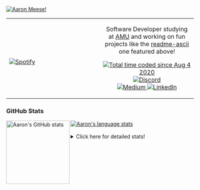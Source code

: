 [![Aaron Meese!](https://user-images.githubusercontent.com/17814535/88975338-a2aabf00-d27f-11ea-963f-8a19608716b4.png)](https://github.com/ajmeese7/readme-ascii "README ASCII")

<!-- Modified from project here: https://github.com/novatorem/novatorem -->
<table width="100%"> 
  <tr>
  <td width="50%">
      
&nbsp; <br> [![Spotify](https://ajmeese7.vercel.app/api/spotify)](https://open.spotify.com/user/ajmeese)

  </td>
  <td width="50%">
    <p align="center">
    Software Developer studying at <a href="https://www.amu.apus.edu/">AMU</a> and working on fun 
    projects like the <a href="https://github.com/ajmeese7/readme-ascii">readme-ascii</a> one featured above!
    </p>
    <p align="center">
      <a href="https://wakatime.com/@f726891d-3b02-46cd-9b60-e8c59f9e2b14">
        <img src="https://wakatime.com/badge/user/f726891d-3b02-46cd-9b60-e8c59f9e2b14.svg" alt="Total time coded since Aug 4 2020" title="WakaTime" />
      </a>
      <a href="http://link.aaronmeese.com/discord">
        <img src="https://img.shields.io/badge/discord-ajmeese7%234835-369?style=flat-square&logo=discord&logoColor=white&color=purple" alt="Discord" title="Discord">
      </a>
      <br />
      <a href="https://link.aaronmeese.com/medium">
        <img src="https://img.shields.io/badge/medium-ajmeese7-1DB954?style=flat-square&logo=medium&logoColor=white" alt="Medium" title="Medium">
      </a>
      <a href="https://link.aaronmeese.com/linkedin">
        <img src="https://img.shields.io/badge/linkedIn-aaronmeese-1DB954?style=flat-square&logo=linkedin&logoColor=white&color=blue" alt="LinkedIn" title="LinkedIn">
      </a>
    </p>
  </td>

</table>

[//]: <> (The `&nbsp;` is to have Aphelion take up more space)

### GitHub Stats ###

<a href="https://profile-summary-for-github.com/user/ajmeese7">
  <img align="left" height="170px" src="https://github-readme-stats.vercel.app/api?username=ajmeese7&show_icons=true&line_height=27&count_private=true" alt="Aaron's GitHub stats"/>
  <img src="https://github-readme-stats.vercel.app/api/top-langs/?username=ajmeese7&hide_langs_below=5&layout=compact" alt="Aaron's language stats"/>
</a>

<br />
<br />
<details>
<summary>Click here for detailed stats!</summary>

### :zap: Recent Activity
<!--START_SECTION:activity-->
1. 🗣 Commented on [#65](https://github.com/ajmeese7/aaronmeese.com/issues/65) in [ajmeese7/aaronmeese.com](https://github.com/ajmeese7/aaronmeese.com)
2. 🗣 Commented on [#142](https://github.com/sass/embedded-host-node/issues/142) in [sass/embedded-host-node](https://github.com/sass/embedded-host-node)
3. ❗️ Opened issue [#294](https://github.com/1j01/jspaint/issues/294) in [1j01/jspaint](https://github.com/1j01/jspaint)
4. 🗣 Commented on [#283](https://github.com/1j01/jspaint/issues/283) in [1j01/jspaint](https://github.com/1j01/jspaint)
5. ❗️ Closed issue [#52](https://github.com/dwyl/phoenix-liveview-counter-tutorial/issues/52) in [dwyl/phoenix-liveview-counter-tutorial](https://github.com/dwyl/phoenix-liveview-counter-tutorial)
<!--END_SECTION:activity-->

### 🧐 Waka Stats
<!--START_SECTION:waka-->
![Code Time](http://img.shields.io/badge/Code%20Time-1%2C032%20hrs%2037%20mins-blue)

**🐱 My GitHub Data** 

> 🏆 713 Contributions in the Year 2022
 > 
> 📦 339.8 kB Used in GitHub's Storage 
 > 
> 💼 Opted to Hire
 > 
> 📜 75 Public Repositories 
 > 
> 🔑 28 Private Repositories  
 > 
**I'm an Early 🐤** 

```text
🌞 Morning    248 commits    ██████░░░░░░░░░░░░░░░░░░░   23.82% 
🌆 Daytime    376 commits    █████████░░░░░░░░░░░░░░░░   36.12% 
🌃 Evening    404 commits    █████████░░░░░░░░░░░░░░░░   38.81% 
🌙 Night      13 commits     ░░░░░░░░░░░░░░░░░░░░░░░░░   1.25%

```
📅 **I'm Most Productive on Sunday** 

```text
Monday       128 commits    ███░░░░░░░░░░░░░░░░░░░░░░   12.3% 
Tuesday      160 commits    ███░░░░░░░░░░░░░░░░░░░░░░   15.37% 
Wednesday    124 commits    ███░░░░░░░░░░░░░░░░░░░░░░   11.91% 
Thursday     148 commits    ███░░░░░░░░░░░░░░░░░░░░░░   14.22% 
Friday       115 commits    ██░░░░░░░░░░░░░░░░░░░░░░░   11.05% 
Saturday     171 commits    ████░░░░░░░░░░░░░░░░░░░░░   16.43% 
Sunday       195 commits    ████░░░░░░░░░░░░░░░░░░░░░   18.73%

```


📊 **This Week I Spent My Time On** 

```text
⌚︎ Time Zone: America/New_York

💬 Programming Languages: 
JavaScript               1 hr 1 min          ████████░░░░░░░░░░░░░░░░░   33.3% 
Bash                     57 mins             ███████░░░░░░░░░░░░░░░░░░   30.96% 
JSON                     23 mins             ███░░░░░░░░░░░░░░░░░░░░░░   12.57% 
PHP                      18 mins             ██░░░░░░░░░░░░░░░░░░░░░░░   10.02% 
CSS                      14 mins             ██░░░░░░░░░░░░░░░░░░░░░░░   7.7%

🐱‍💻 Projects: 
karameese.com            1 hr 38 mins        █████████████░░░░░░░░░░░░   53.37% 
aaronmeese.com           1 hr 8 mins         █████████░░░░░░░░░░░░░░░░   36.88% 
refined-github-main      12 mins             █░░░░░░░░░░░░░░░░░░░░░░░░   6.96% 
vault                    2 mins              ░░░░░░░░░░░░░░░░░░░░░░░░░   1.38% 
daedalOS-main            2 mins              ░░░░░░░░░░░░░░░░░░░░░░░░░   1.35%

```

**I Mostly Code in JavaScript** 

```text
JavaScript               32 repos            ████████████░░░░░░░░░░░░░   50.0% 
HTML                     9 repos             ███░░░░░░░░░░░░░░░░░░░░░░   14.06% 
Python                   5 repos             ██░░░░░░░░░░░░░░░░░░░░░░░   7.81% 
Java                     4 repos             █░░░░░░░░░░░░░░░░░░░░░░░░   6.25% 
CSS                      3 repos             █░░░░░░░░░░░░░░░░░░░░░░░░   4.69%

```



 Last Updated on 01/06/2022 08:03:53 UTC
<!--END_SECTION:waka-->
</details>
